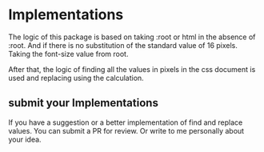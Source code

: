 # Implementations

The logic of this package is based on taking :root or html in the absence of :root. And if there is no substitution of the standard value of 16 pixels. 
Taking the font-size value from root.

After that, the logic of finding all the values in pixels in the css document is used and replacing using the calculation.

## submit your Implementations

If you have a suggestion or a better implementation of find and replace values. You can submit a PR for review. Or write to me personally about your idea.